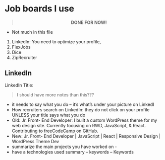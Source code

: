 # Job boards I use

<blockquote align="center"><strong>DONE FOR NOW!</strong></blockquote>

- Not much in this file

1. LinkedIn: You need to optimize your profile,
1. FlexJobs
1. Dice
1. ZipRecruiter

## LinkedIn

LinkedIn Title:

> I should have more notes than this???

- it needs to say what you do – it’s what’s under your picture on LinkedI
- How recruiters search on LinkedIn: they do not click on your profile UNLESS your title says what you do
- Old: Jr. Front- End Developer: I built a custom WordPress theme for my web design site. Currently focusing on RWD, JavaScript, & React. Contributing to freeCodeCamp on GitHub.
- New: Jr. Front- End Developer | JavaScript | React | Responsive Design | WordPress Theme Dev
- summarize the main projects you have worked on -
- have a technologies used summary – keywords – Keywords
